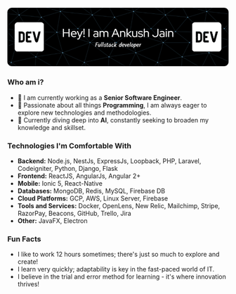 ![logo](AnkushTechDev-github-header-image.png)

### Who am i?
- 🔭 I am currently working as a **Senior Software Engineer**.
- 🌱 Passionate about all things **Programming**, I am always eager to explore new technologies and methodologies.
- :seedling: Currently diving deep into **AI**, constantly seeking to broaden my knowledge and skillset.

### Technologies I'm Comfortable With
- **Backend:** Node.js, NestJs, ExpressJs, Loopback, PHP, Laravel, Codeigniter, Python, Django, Flask
- **Frontend:** ReactJS, AngularJs, Angular 2+
- **Mobile:** Ionic 5, React-Native
- **Databases:** MongoDB, Redis, MySQL, Firebase DB
- **Cloud Platforms:** GCP, AWS, Linux Server, Firebase
- **Tools and Services:** Docker, OpenLens, New Relic, Mailchimp, Stripe, RazorPay, Beacons, GitHub, Trello, Jira
- **Other:** JavaFX, Electron

### Fun Facts
- I like to work 12 hours sometimes; there's just so much to explore and create!
- I learn very quickly; adaptability is key in the fast-paced world of IT.
- I believe in the trial and error method for learning - it's where innovation thrives!
